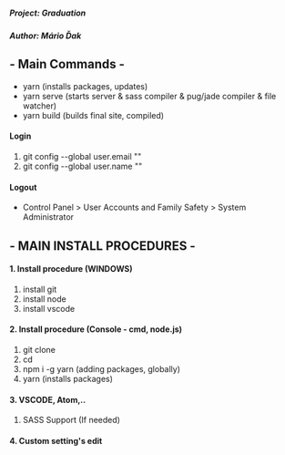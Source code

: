 ##### Project: Graduation
##### Author: Mário Ďak

## - Main Commands -
- yarn (installs packages, updates)
- yarn serve (starts server & sass compiler & pug/jade compiler & file watcher)
- yarn build (builds final site, compiled)
#### Login
1. git config --global user.email ""
2. git config --global user.name ""
#### Logout
- Control Panel > User Accounts and Family Safety > System Administrator 

## - MAIN INSTALL PROCEDURES -
#### 1. Install procedure (WINDOWS)
1. install git
2. install node
3. install vscode

#### 2. Install procedure (Console - cmd, node.js)
1. git clone <url>
2. cd <name of git>
3. npm i -g yarn (adding packages, globally)
4. yarn (installs packages)

#### 3. VSCODE, Atom,..
1. SASS Support (If needed)

#### 4. Custom setting's edit
